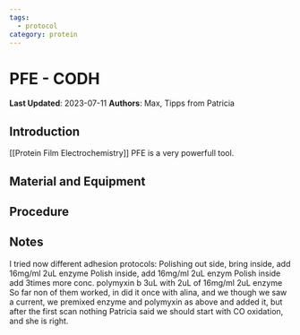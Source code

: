 ```yaml
---
tags:
  - protocol
category: protein
---
```

# PFE - CODH

**Last Updated**: 2023-07-11
**Authors**: Max, Tipps from Patricia

## Introduction
[[Protein Film Electrochemistry]] PFE is a very powerfull tool.


## Material and Equipment




## Procedure





## Notes

I tried now different adhesion protocols:
Polishing out side, bring inside, add 16mg/ml 2uL enzyme
Polish inside, add 16mg/ml 2uL enzym
Polish inside add 3times more conc. polymyxin b 3uL with 2uL of 16mg/ml 2uL enzyme
So far non of them worked, in did it once with alina, and we though we saw a current, we premixed enzyme and polymyxin as above and added it, but after the first scan nothing
Patricia said we should start with CO oxidation, and she is right. 